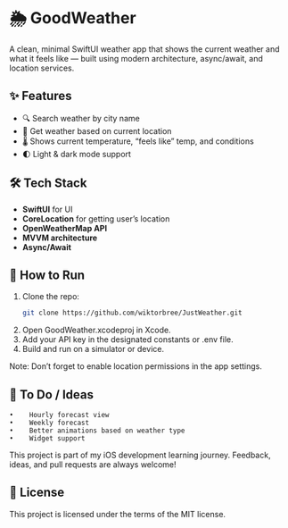 # 🌦️ GoodWeather

A clean, minimal SwiftUI weather app that shows the current weather and what it feels like — built using modern architecture, async/await, and location services.



## ✨ Features

- 🔍 Search weather by city name
- 📍 Get weather based on current location
- 🌡️ Shows current temperature, “feels like” temp, and conditions
- 🌓 Light & dark mode support

## 🛠 Tech Stack

- **SwiftUI** for UI
- **CoreLocation** for getting user’s location
- **OpenWeatherMap API**
- **MVVM architecture**
- **Async/Await**

## 🚀 How to Run

1. Clone the repo:
   ```bash
   git clone https://github.com/wiktorbree/JustWeather.git
   ```
2.    Open GoodWeather.xcodeproj in Xcode.
3.    Add your API key in the designated constants or .env file.
4.    Build and run on a simulator or device.

Note: Don’t forget to enable location permissions in the app settings.

## 🧪 To Do / Ideas
    •    Hourly forecast view
    •    Weekly forecast
    •    Better animations based on weather type
    •    Widget support
    
This project is part of my iOS development learning journey. Feedback, ideas, and pull requests are always welcome!

## 📄 License

This project is licensed under the terms of the MIT license.
